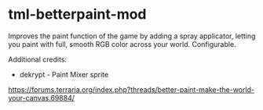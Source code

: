 # tml-betterpaint-mod
Improves the paint function of the game by adding a spray applicator, letting you paint with full, smooth RGB color across your world. Configurable.

Additional credits:
* dekrypt - Paint Mixer sprite

https://forums.terraria.org/index.php?threads/better-paint-make-the-world-your-canvas.69884/
